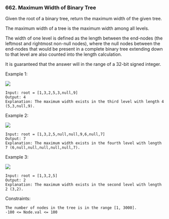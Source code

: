 ### 662. Maximum Width of Binary Tree


Given the root of a binary tree, return the maximum width of the given tree.

The maximum width of a tree is the maximum width among all levels.

The width of one level is defined as the length between the end-nodes (the leftmost and rightmost non-null nodes), where the null nodes between the end-nodes that would be present in a complete binary tree extending down to that level are also counted into the length calculation.

It is guaranteed that the answer will in the range of a 32-bit signed integer.



Example 1:

![](https://assets.leetcode.com/uploads/2021/05/03/width1-tree.jpg)

    Input: root = [1,3,2,5,3,null,9]
    Output: 4
    Explanation: The maximum width exists in the third level with length 4 (5,3,null,9).

Example 2:

![](https://assets.leetcode.com/uploads/2022/03/14/maximum-width-of-binary-tree-v3.jpg)

    Input: root = [1,3,2,5,null,null,9,6,null,7]
    Output: 7
    Explanation: The maximum width exists in the fourth level with length 7 (6,null,null,null,null,null,7).

Example 3:

![](https://assets.leetcode.com/uploads/2021/05/03/width3-tree.jpg)

    Input: root = [1,3,2,5]
    Output: 2
    Explanation: The maximum width exists in the second level with length 2 (3,2).



Constraints:

    The number of nodes in the tree is in the range [1, 3000].
    -100 <= Node.val <= 100
